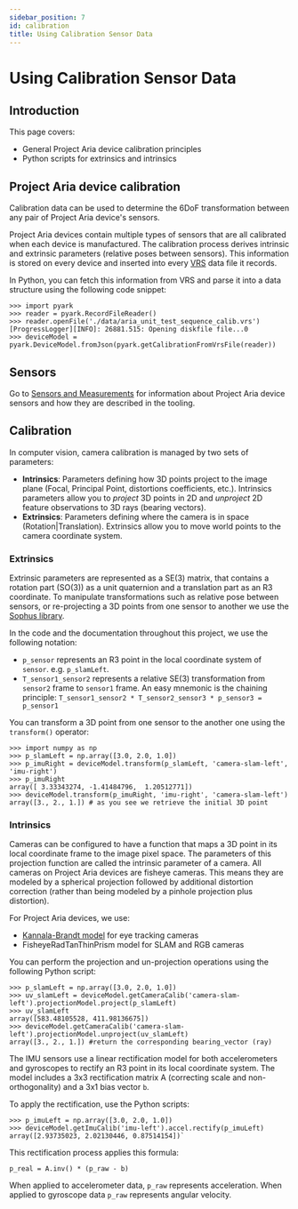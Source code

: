 ```yaml
---
sidebar_position: 7
id: calibration
title: Using Calibration Sensor Data
---
```

# Using Calibration Sensor Data
## Introduction
This page covers:

* General Project Aria device calibration principles
* Python scripts for extrinsics and intrinsics


## Project Aria device calibration
Calibration data can be used to determine the 6DoF transformation between any pair of Project Aria device's sensors.

Project Aria devices contain multiple types of sensors that are all calibrated when each device is manufactured. The calibration process derives intrinsic and extrinsic parameters (relative poses between sensors). This information is stored on every device and inserted into every [VRS](/aria-vrs.md) data file it records.

In Python, you can fetch this information from VRS and parse it into a data structure using the following code snippet:


```
>>> import pyark
>>> reader = pyark.RecordFileReader()
>>> reader.openFile('./data/aria_unit_test_sequence_calib.vrs')
[ProgressLogger][INFO]: 26881.515: Opening diskfile file...0
>>> deviceModel = pyark.DeviceModel.fromJson(pyark.getCalibrationFromVrsFile(reader))
```

## Sensors

Go to [Sensors and Measurements](sensors-measurements.md) for information about Project Aria device sensors and how they are described in the tooling.


## Calibration

In computer vision, camera calibration is managed by two sets of parameters:


* **Intrinsics**: Parameters defining how 3D points project to the image plane (Focal, Principal Point, distortions coefficients, etc.). Intrinsics parameters allow you to *project* 3D points in 2D and *unproject* 2D feature observations to 3D rays (bearing vectors).
* **Extrinsics**: Parameters defining where the camera is in space (Rotation|Translation). Extrinsics allow you to move world points to the camera coordinate system.

### Extrinsics

Extrinsic parameters are represented as a SE(3) matrix, that contains a rotation part (SO(3)) as a unit quaternion and a translation part as an R3 coordinate. To manipulate transformations such as relative pose between sensors, or re-projecting a 3D points from one sensor to another we use the [Sophus library](https://github.com/strasdat/Sophus).

In the code and the documentation throughout this project, we use the following notation:


* `p_sensor` represents an R3 point in the local coordinate system of `sensor`. e.g. `p_slamLeft`.
* `T_sensor1_sensor2` represents a relative SE(3) transformation from `sensor2` frame to `sensor1` frame. An easy mnemonic is the chaining principle: `T_sensor1_sensor2 * T_sensor2_sensor3 * p_sensor3 = p_sensor1`

You can transform a 3D point from one sensor to the another one using the `transform()` operator:


```
>>> import numpy as np
>>> p_slamLeft = np.array([3.0, 2.0, 1.0])
>>> p_imuRight = deviceModel.transform(p_slamLeft, 'camera-slam-left', 'imu-right')
>>> p_imuRight
array([ 3.33343274, -1.41484796,  1.20512771])
>>> deviceModel.transform(p_imuRight, 'imu-right', 'camera-slam-left')
array([3., 2., 1.]) # as you see we retrieve the initial 3D point
```


### Intrinsics

Cameras can be configured to have a function that maps a 3D point in its local coordinate frame to the image pixel space. The parameters of this projection function are called the intrinsic parameter of a camera. All cameras on Project Aria devices are fisheye cameras. This means they are modeled by a spherical projection followed by additional distortion correction (rather than being modeled by a pinhole projection plus distortion).

For Project Aria devices, we use:

* [Kannala-Brandt model](https://ieeexplore.ieee.org/document/1642666) for eye tracking cameras
* FisheyeRadTanThinPrism model for SLAM and RGB cameras

You can perform the projection and un-projection operations using the following Python script:


```
>>> p_slamLeft = np.array([3.0, 2.0, 1.0])
>>> uv_slamLeft = deviceModel.getCameraCalib('camera-slam-left').projectionModel.project(p_slamLeft)
>>> uv_slamLeft
array([583.48105528, 411.98136675])
>>> deviceModel.getCameraCalib('camera-slam-left').projectionModel.unproject(uv_slamLeft)
array([3., 2., 1.]) #return the corresponding bearing_vector (ray)
```


The IMU sensors use a linear rectification model for both accelerometers and gyroscopes to rectify an R3 point in its local coordinate system. The model includes a 3x3 rectification matrix A (correcting scale and non-orthogonality) and a 3x1 bias vector `b`.

To apply the rectification, use the Python scripts:


```
>>> p_imuLeft = np.array([3.0, 2.0, 1.0])
>>> deviceModel.getImuCalib('imu-left').accel.rectify(p_imuLeft)
array([2.93735023, 2.02130446, 0.87514154])`
```


This rectification process applies this formula:


```
p_real = A.inv() * (p_raw - b)
```


When applied to accelerometer data, `p_raw` represents acceleration.  When applied to gyroscope data `p_raw`  represents angular velocity.
